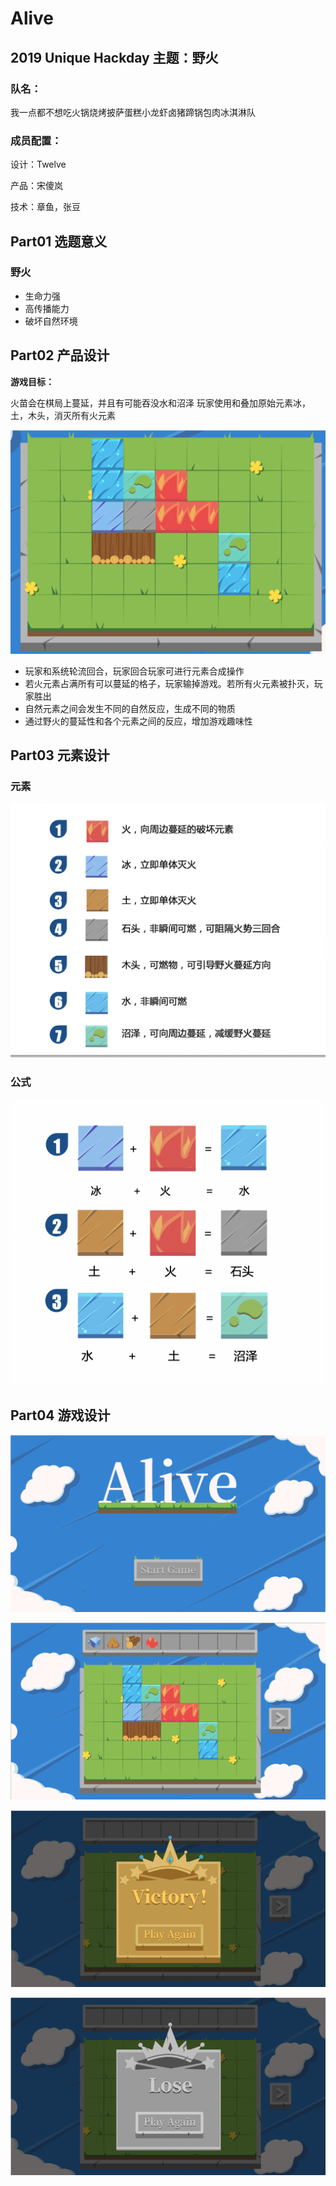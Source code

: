 # Alive

## 2019 Unique Hackday 主题：野火

### 队名：

我一点都不想吃火锅烧烤披萨蛋糕小龙虾卤猪蹄锅包肉冰淇淋队

### 成员配置：

设计：Twelve

产品：宋傻岚

技术：章鱼，张豆

## Part01 选题意义

### 野火

- 生命力强
- 高传播能力
- 破坏自然环境

## Part02 产品设计

**游戏目标：**

火苗会在棋局上蔓延，并且有可能吞没水和沼泽
玩家使用和叠加原始元素冰，土，木头，消灭所有火元素

![](./readme/1.png)

- 玩家和系统轮流回合，玩家回合玩家可进行元素合成操作
- 若火元素占满所有可以蔓延的格子，玩家输掉游戏。若所有火元素被扑灭，玩家胜出
- 自然元素之间会发生不同的自然反应，生成不同的物质
- 通过野火的蔓延性和各个元素之间的反应，增加游戏趣味性

## Part03 元素设计

### 元素

![](./readme/2.png)

### 公式

![](./readme/3.png)

## Part04 游戏设计

![开始](./readme/4.png)

![游戏中](./readme/5.png)

![胜利](./readme/6.png)

![结束](./readme/7.png)